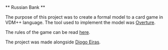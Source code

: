 ** Russian Bank ** 

The purpose of this project was to create a formal model to a card game in VDM++ language. The tool used to implement the model was [Overture](http://overturetool.org/languages/).

The rules of the game can be read [here](https://www.pagat.com/patience/crapette.html).

The project was made alongside [Diogo Eiras](https://github.com/diogoeiras).


